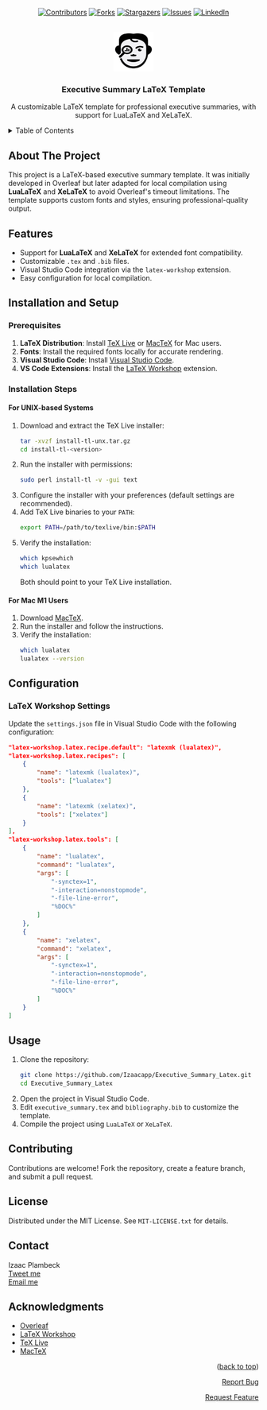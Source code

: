 <a name="readme-top"></a>

<div align="center">
  
  [![Contributors][contributors-shield]][contributors-url]
  [![Forks][forks-shield]][forks-url]
  [![Stargazers][stars-shield]][stars-url]
  [![Issues][issues-shield]][issues-url]
  [![LinkedIn][linkedin-shield]][linkedin-url]
</div>

<br />
<div align="center">
  <a href="https://github.com/Izaacapp/Executive_Summary_Latex">
    <img src="binary.png" alt="Logo" width="80" height="80">
  </a>

  <h3 align="center">Executive Summary LaTeX Template</h3>

  <p align="center">
    A customizable LaTeX template for professional executive summaries, with support for LuaLaTeX and XeLaTeX.
    <br />
  </p>
</div>



<details>
  <summary>Table of Contents</summary>
  <ol>
    <li><a href="#about-the-project">About The Project</a></li>
    <li><a href="#features">Features</a></li>
    <li><a href="#installation-and-setup">Installation and Setup</a></li>
    <li><a href="#configuration">Configuration</a></li>
    <li><a href="#usage">Usage</a></li>
    <li><a href="#contributing">Contributing</a></li>
    <li><a href="#license">License</a></li>
    <li><a href="#contact">Contact</a></li>
    <li><a href="#acknowledgments">Acknowledgments</a></li>
  </ol>
</details>



## About The Project

This project is a LaTeX-based executive summary template. It was initially developed in Overleaf but later adapted for local compilation using **LuaLaTeX** and **XeLaTeX** to avoid Overleaf's timeout limitations. The template supports custom fonts and styles, ensuring professional-quality output.




## Features

- Support for **LuaLaTeX** and **XeLaTeX** for extended font compatibility.
- Customizable `.tex` and `.bib` files.
- Visual Studio Code integration via the `latex-workshop` extension.
- Easy configuration for local compilation.




## Installation and Setup

### Prerequisites

1. **LaTeX Distribution**: Install [TeX Live](https://www.tug.org/texlive/) or [MacTeX](https://www.tug.org/mactex/) for Mac users.  
2. **Fonts**: Install the required fonts locally for accurate rendering.
3. **Visual Studio Code**: Install [Visual Studio Code](https://code.visualstudio.com/).
4. **VS Code Extensions**: Install the [LaTeX Workshop](https://marketplace.visualstudio.com/items?itemName=James-Yu.latex-workshop) extension.



### Installation Steps

#### For UNIX-based Systems

1. Download and extract the TeX Live installer:
   ```bash
   tar -xvzf install-tl-unx.tar.gz
   cd install-tl-<version>
   ```
2. Run the installer with permissions:
   ```bash
   sudo perl install-tl -v -gui text
   ```
3. Configure the installer with your preferences (default settings are recommended).
4. Add TeX Live binaries to your `PATH`:
   ```bash
   export PATH=/path/to/texlive/bin:$PATH
   ```
5. Verify the installation:
   ```bash
   which kpsewhich
   which lualatex
   ```
   Both should point to your TeX Live installation.

#### For Mac M1 Users

1. Download [MacTeX](https://www.tug.org/mactex/).
2. Run the installer and follow the instructions.
3. Verify the installation:
   ```bash
   which lualatex
   lualatex --version
   ```





## Configuration

### LaTeX Workshop Settings

Update the `settings.json` file in Visual Studio Code with the following configuration:

```json
"latex-workshop.latex.recipe.default": "latexmk (lualatex)",
"latex-workshop.latex.recipes": [
    {
        "name": "latexmk (lualatex)",
        "tools": ["lualatex"]
    },
    {
        "name": "latexmk (xelatex)",
        "tools": ["xelatex"]
    }
],
"latex-workshop.latex.tools": [
    {
        "name": "lualatex",
        "command": "lualatex",
        "args": [
            "-synctex=1",
            "-interaction=nonstopmode",
            "-file-line-error",
            "%DOC%"
        ]
    },
    {
        "name": "xelatex",
        "command": "xelatex",
        "args": [
            "-synctex=1",
            "-interaction=nonstopmode",
            "-file-line-error",
            "%DOC%"
        ]
    }
]
```





## Usage

1. Clone the repository:
   ```bash
   git clone https://github.com/Izaacapp/Executive_Summary_Latex.git
   cd Executive_Summary_Latex
   ```
2. Open the project in Visual Studio Code.
3. Edit `executive_summary.tex` and `bibliography.bib` to customize the template.
4. Compile the project using `LuaLaTeX` or `XeLaTeX`.



## Contributing

Contributions are welcome! Fork the repository, create a feature branch, and submit a pull request.





## License

Distributed under the MIT License. See `MIT-LICENSE.txt` for details.





## Contact

Izaac Plambeck  
[Tweet me](https://x.com/Izaacapp)  
[Email me](mailto:izaacap@gmail.com)





## Acknowledgments

- [Overleaf](https://www.overleaf.com)
- [LaTeX Workshop](https://marketplace.visualstudio.com/items?itemName=James-Yu.latex-workshop)
- [TeX Live](https://www.tug.org/texlive/)
- [MacTeX](https://www.tug.org/mactex/)



<!-- MARKDOWN LINKS & IMAGES -->
[contributors-shield]: https://img.shields.io/badge/Contributors-violet?style=for-the-badge
[contributors-url]: https://github.com/Izaacapp/Executive_Summary_Latex/graphs/contributors
[forks-shield]: https://img.shields.io/badge/Forks-green?style=for-the-badge
[forks-url]: https://github.com/Izaacapp/Executive_Summary_Latex/network/members
[stars-shield]: https://img.shields.io/badge/Stars-gold?style=for-the-badge
[stars-url]: https://github.com/Izaacapp/Executive_Summary_Latex/stargazers
[issues-shield]: https://img.shields.io/badge/Issues-red?style=for-the-badge
[issues-url]: https://github.com/Izaacapp/Executive_Summary_Latex/issues
[license-shield]: https://img.shields.io/github/license/Izaacapp/Executive_Summary_Latex.svg?style=for-the-badge
[license-url]: https://github.com/Izaacapp/Executive_Summary_Latex/blob/main/LICENSE
[linkedin-shield]: https://img.shields.io/badge/-LinkedIn-black.svg?style=for-the-badge&logo=linkedin&colorB=555
[linkedin-url]: https://www.linkedin.com/in/izaac-plambeck/

<p align="right">(<a href="#readme-top">back to top</a>)</p>

<p align="right"> <a href="https://github.com/Izaacapp/Executive_Summary_Latex/issues/new?labels=bug&template=bug-report---.md">Report Bug</a>

<p align="right"> <a href="https://github.com/Izaacapp/Executive_Summary_Latex/issues/new?labels=enhancement&template=feature-request---.md">Request Feature</a>
